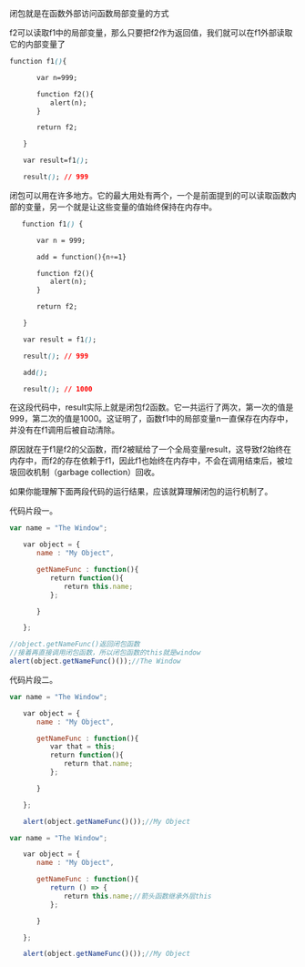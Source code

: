 闭包就是在函数外部访问函数局部变量的方式

f2可以读取f1中的局部变量，那么只要把f2作为返回值，我们就可以在f1外部读取它的内部变量了

```css
function f1(){

　　　　var n=999;

　　　　function f2(){
　　　　　　alert(n);
　　　　}

　　　　return f2;

　　}

　　var result=f1();

　　result(); // 999
```

闭包可以用在许多地方。它的最大用处有两个，一个是前面提到的可以读取函数内部的变量，另一个就是让这些变量的值始终保持在内存中。

```css
   function f1() {

　　　　var n = 999;

　　　　add = function(){n+=1}

　　　　function f2(){
　　　　　　alert(n);
　　　　}

　　　　return f2;

　　}

　　var result = f1();

　　result(); // 999

　　add();

　　result(); // 1000
```

在这段代码中，result实际上就是闭包f2函数。它一共运行了两次，第一次的值是999，第二次的值是1000。这证明了，函数f1中的局部变量n一直保存在内存中，并没有在f1调用后被自动清除。

原因就在于f1是f2的父函数，而f2被赋给了一个全局变量result，这导致f2始终在内存中，而f2的存在依赖于f1，因此f1也始终在内存中，不会在调用结束后，被垃圾回收机制（garbage collection）回收。

如果你能理解下面两段代码的运行结果，应该就算理解闭包的运行机制了。

代码片段一。

```jsx
var name = "The Window";

　　var object = {
　　　　name : "My Object",

　　　　getNameFunc : function(){
　　　　　　return function(){
　　　　　　　　return this.name;
　　　　　　};

　　　　}

　　};

//object.getNameFunc()返回闭包函数
//接着再直接调用闭包函数，所以闭包函数的this就是window
alert(object.getNameFunc()());//The Window
```

代码片段二。

```jsx
var name = "The Window";

　　var object = {
　　　　name : "My Object",

　　　　getNameFunc : function(){
　　　　　　var that = this;
　　　　　　return function(){
　　　　　　　　return that.name;
　　　　　　};

　　　　}

　　};

　　alert(object.getNameFunc()());//My Object
```

```jsx
var name = "The Window";

　　var object = {
　　　　name : "My Object",

　　　　getNameFunc : function(){
　　　　　　return () => {
　　　　　　　　return this.name;//箭头函数继承外层this
　　　　　　};

　　　　}

　　};

　　alert(object.getNameFunc()());//My Object
```